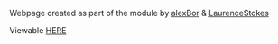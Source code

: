 Webpage created as part of the module by [alexBor](https://github.com/alexbor) & [LaurenceStokes](https://github.com/LaurenceStokes)

Viewable [HERE](https://mattie432.github.io/Intelligent-Robotics-2014/)
